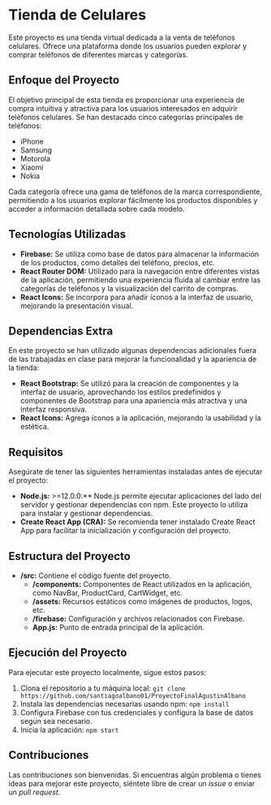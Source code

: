 # Tienda de Celulares

Este proyecto es una tienda virtual dedicada a la venta de teléfonos celulares. Ofrece una plataforma donde los usuarios pueden explorar y comprar teléfonos de diferentes marcas y categorías.

## Enfoque del Proyecto

El objetivo principal de esta tienda es proporcionar una experiencia de compra intuitiva y atractiva para los usuarios interesados en adquirir teléfonos celulares. Se han destacado cinco categorías principales de teléfonos:

- iPhone
- Samsung
- Motorola
- Xiaomi
- Nokia

Cada categoría ofrece una gama de teléfonos de la marca correspondiente, permitiendo a los usuarios explorar fácilmente los productos disponibles y acceder a información detallada sobre cada modelo.

## Tecnologías Utilizadas

- **Firebase:** Se utiliza como base de datos para almacenar la información de los productos, como detalles del teléfono, precios, etc.
- **React Router DOM:** Utilizado para la navegación entre diferentes vistas de la aplicación, permitiendo una experiencia fluida al cambiar entre las categorías de teléfonos y la visualización del carrito de compras.
- **React Icons:** Se incorpora para añadir íconos a la interfaz de usuario, mejorando la presentación visual.

## Dependencias Extra

En este proyecto se han utilizado algunas dependencias adicionales fuera de las trabajadas en clase para mejorar la funcionalidad y la apariencia de la tienda:

- **React Bootstrap:** Se utilizó para la creación de componentes y la interfaz de usuario, aprovechando los estilos predefinidos y componentes de Bootstrap para una apariencia más atractiva y una interfaz responsiva.
- **React Icons:** Agrega íconos a la aplicación, mejorando la usabilidad y la estética.

## Requisitos

Asegúrate de tener las siguientes herramientas instaladas antes de ejecutar el proyecto:

- **Node.js:** >=12.0.0:** Node.js permite ejecutar aplicaciones del lado del servidor y gestionar dependencias con npm. Este proyecto lo utiliza para instalar y gestionar dependencias.
- **Create React App (CRA):** Se recomienda tener instalado Create React App para facilitar la inicialización y configuración del proyecto.

## Estructura del Proyecto

- **/src:** Contiene el código fuente del proyecto.
  - **/components:** Componentes de React utilizados en la aplicación, como NavBar, ProductCard, CartWidget, etc.
  - **/assets:** Recursos estáticos como imágenes de productos, logos, etc.
  - **/firebase:** Configuración y archivos relacionados con Firebase.
  - **App.js:** Punto de entrada principal de la aplicación.

## Ejecución del Proyecto

Para ejecutar este proyecto localmente, sigue estos pasos:

1. Clona el repositorio a tu máquina local: `git clone https://github.com/santiagoalbano01/ProyectoFinalAgustinAlbano`
2. Instala las dependencias necesarias usando npm: `npm install`
3. Configura Firebase con tus credenciales y configura la base de datos según sea necesario.
4. Inicia la aplicación: `npm start`

## Contribuciones

Las contribuciones son bienvenidas. Si encuentras algún problema o tienes ideas para mejorar este proyecto, siéntete libre de crear un *issue* o enviar un *pull request*.
